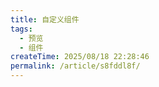 ```yaml
---
title: 自定义组件
tags:
  - 预览
  - 组件
createTime: 2025/08/18 22:28:46
permalink: /article/s8fddl8f/
---
```


<CustomComponent />
